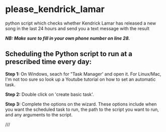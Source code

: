 # please_kendrick_lamar

python script which checks whether Kendrick Lamar has released a new song in the last 24 hours and send you a text message with the result

***NB: Make sure to fill in your own phone number on line 28.***

## Scheduling the Python script to run at a prescribed time every day:

**Step 1:** On Windows, seach for "Task Manager' and open it. For Linux/Mac, I'm not too sure so look up a Youtube tutorial on how to set an automatic task.

**Step 2:** Double click on 'create basic task'.

**Step 3:** Complete the options on the wizard. These options include when you want the scheduled task to run, the path to the script you want to run, and any arguments to the script.

///

